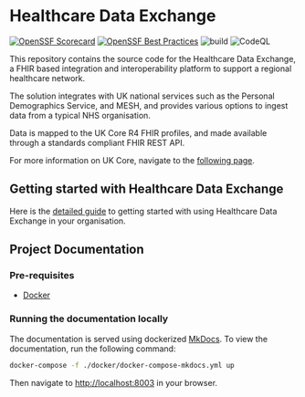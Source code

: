 # Healthcare Data Exchange

[![OpenSSF Scorecard](https://api.scorecard.dev/projects/github.com/dorset-ics/healthcare-data-exchange/badge)](https://scorecard.dev/viewer/?uri=github.com/dorset-ics/healthcare-data-exchange)
[![OpenSSF Best Practices](https://www.bestpractices.dev/projects/8951/badge)](https://www.bestpractices.dev/projects/8951)
![build](https://github.com/dorset-ics/healthcare-data-exchange/workflows/build/badge.svg?branch=main)
![CodeQL](https://github.com/dorset-ics/healthcare-data-exchange/workflows/CodeQL/badge.svg?branch=main)

This repository contains the source code for the Healthcare Data Exchange, a FHIR based integration and interoperability platform to support a regional healthcare network.

The solution integrates with UK national services such as the Personal Demographics Service, and MESH, and provides various options to ingest data from a typical NHS organisation.

Data is mapped to the UK Core R4 FHIR profiles, and made available through a standards compliant FHIR REST API.

For more information on UK Core, navigate to the [following page](https://simplifier.net/hl7fhirukcorer4).

## Getting started with Healthcare Data Exchange

Here is the [detailed guide](docs/setup-guide.md) to getting started with using Healthcare Data Exchange in your organisation.

## Project Documentation

### Pre-requisites

- [Docker](https://docs.docker.com/get-docker/)

### Running the documentation locally

The documentation is served using dockerized [MkDocs](https://www.mkdocs.org/).
To view the documentation, run the following command:

```bash
docker-compose -f ./docker/docker-compose-mkdocs.yml up
```

Then navigate to [http://localhost:8003](http://localhost:8003) in your browser.

